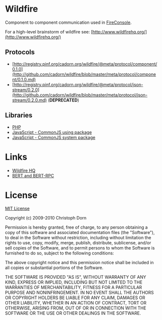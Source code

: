 Wildfire
========

Component to component communication used in [FireConsole](http://www.fireconsole.org/).

For a high-level brainstorm of wildfire see: [http://www.wildfirehq.org/](http://www.wildfirehq.org/)


Protocols
---------

  * [http://registry.pinf.org/cadorn.org/wildfire/@meta/protocol/component/0.1.0](http://github.com/cadorn/wildfire/blob/master/meta/protocol/component/0.1.0.md)
  * [http://registry.pinf.org/cadorn.org/wildfire/@meta/protocol/json-stream/0.2.0](http://github.com/cadorn/wildfire/blob/master/meta/protocol/json-stream/0.2.0.md) (**DEPRECATED**)

Libraries
---------

  * [PHP](http://github.com/cadorn/wildfire/blob/master/packages/lib-php/)
  * [JavaScript - CommonJS using package](http://github.com/cadorn/wildfire/blob/master/packages/lib-js/)
  * [JavaScript - CommonJS system package](http://github.com/cadorn/wildfire/blob/master/packages/lib-js-system/)


Links
=====

  * [Wildfire HQ](http://www.wildfirehq.org/)
  * [BERT and BERT-RPC](http://bert-rpc.org/)


License
=======

[MIT License](http://www.opensource.org/licenses/mit-license.php)

Copyright (c) 2009-2010 Christoph Dorn

Permission is hereby granted, free of charge, to any person obtaining a copy
of this software and associated documentation files (the "Software"), to deal
in the Software without restriction, including without limitation the rights
to use, copy, modify, merge, publish, distribute, sublicense, and/or sell
copies of the Software, and to permit persons to whom the Software is
furnished to do so, subject to the following conditions:

The above copyright notice and this permission notice shall be included in
all copies or substantial portions of the Software.

THE SOFTWARE IS PROVIDED "AS IS", WITHOUT WARRANTY OF ANY KIND, EXPRESS OR
IMPLIED, INCLUDING BUT NOT LIMITED TO THE WARRANTIES OF MERCHANTABILITY,
FITNESS FOR A PARTICULAR PURPOSE AND NONINFRINGEMENT. IN NO EVENT SHALL THE
AUTHORS OR COPYRIGHT HOLDERS BE LIABLE FOR ANY CLAIM, DAMAGES OR OTHER
LIABILITY, WHETHER IN AN ACTION OF CONTRACT, TORT OR OTHERWISE, ARISING FROM,
OUT OF OR IN CONNECTION WITH THE SOFTWARE OR THE USE OR OTHER DEALINGS IN
THE SOFTWARE.